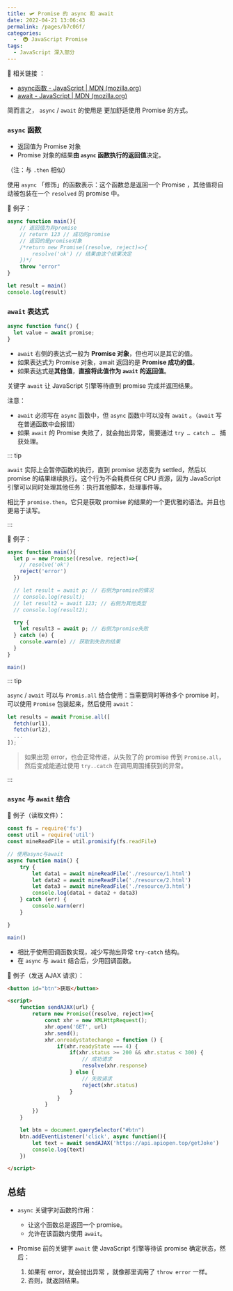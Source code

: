 ```yaml
---
title: 🛩 Promise 的 async 和 await
date: 2022-04-21 13:06:43
permalink: /pages/b7c06f/
categories:
  -  🚇 JavaScript Promise
tags:
  - JavaScript 深入部分
---
```

🔗 相关链接 ：

+ [async函数 - JavaScript | MDN (mozilla.org)](https://developer.mozilla.org/zh-CN/docs/Web/JavaScript/Reference/Statements/async_function)
+ [await - JavaScript | MDN (mozilla.org)](https://developer.mozilla.org/zh-CN/docs/Web/JavaScript/Reference/Operators/await)

简而言之， `async` / `await` 的使用是 更加舒适使用 Promise 的方式。



### `async` 函数

+ 返回值为 Promise 对象
+ Promise 对象的结果**由 `async` 函数执行的返回值**决定。

（注：与 `.then` 相似）

使用 `async` 「修饰」的函数表示：这个函数总是返回一个 Promise ，其他值将自动被包装在一个 `resolved` 的 promise 中。



🌰 例子：

```js
async function main(){
    // 返回值为非promise
    // return 123 // 成功的promise
    // 返回的是promise对象
    /*return new Promise((resolve, reject)=>{
        resolve('ok') // 结果由这个结果决定
    })*/
    throw "error" 
}

let result = main()
console.log(result)
```



### `await` 表达式

```js
async function func() {
  let value = await promise;
}
```

+ `await` 右侧的表达式一般为 **Promise 对象**，但也可以是其它的值。
+ 如果表达式为 Promise 对象，await 返回的是 **Promise 成功的值**。
+ 如果表达式是**其他值**，**直接将此值作为 `await` 的返回值**。

关键字 `await` 让 JavaScript 引擎等待直到 promise 完成并返回结果。

注意：

+ `await` 必须写在 `async` 函数中，但 `async` 函数中可以没有 `await` 。（`await` 写在普通函数中会报错）
+ 如果 `await`  的 Promise 失败了，就会抛出异常，需要通过 `try … catch … ` 捕获处理。

::: tip

`await` 实际上会暂停函数的执行，直到 promise 状态变为 settled，然后以 promise 的结果继续执行。这个行为不会耗费任何 CPU 资源，因为 JavaScript 引擎可以同时处理其他任务：执行其他脚本，处理事件等。

相比于 `promise.then`，它只是获取 promise 的结果的一个更优雅的语法。并且也更易于读写。

:::

🌰 例子：

```js
async function main(){
  let p = new Promise((resolve, reject)=>{
    // resolve('ok')
    reject('error')
  })

  // let result = await p; // 右侧为promise的情况
  // console.log(result);
  // let result2 = await 123; // 右侧为其他类型
  // console.log(result2);

  try {
    let result3 = await p; // 右侧为promise失败
  } catch (e) {
    console.warn(e) // 获取到失败的结果
  }
}

main()
```



::: tip

`async` / `await` 可以与 `Promis.all` 结合使用：当需要同时等待多个   promise 时，可以使用 `Promise` 包装起来，然后使用 `await`：

```js
let results = await Promise.all([
  fetch(url1),
  fetch(url2),
  ...
]);
```

> 如果出现 error，也会正常传递，从失败了的 promise 传到 `Promise.all`，然后变成能通过使用 `try..catch` 在调用周围捕获到的异常。

::: 



### `async` 与 `await` 结合

🌰 例子（读取文件）：

```js
const fs = require('fs')
const util = require('util')
const mineReadFile = util.promisify(fs.readFile)

// 使用async与await
async function main() {
    try {
        let data1 = await mineReadFile('./resource/1.html')
        let data2 = await mineReadFile('./resource/2.html')
        let data3 = await mineReadFile('./resource/3.html')
        console.log(data1 + data2 + data3)
    } catch (err) {
        console.warn(err)
    }

}

main()
```

+ 相比于使用回调函数实现，减少写抛出异常 `try-catch` 结构。
+ 在 `async` 与 `await` 结合后，少用回调函数。



🌰 例子（发送 AJAX 请求）：

```html
<button id="btn">获取</button>

<script>
    function sendAJAX(url) {
        return new Promise((resolve, reject)=>{
            const xhr = new XMLHttpRequest();
            xhr.open('GET', url)
            xhr.send();
            xhr.onreadystatechange = function () {
                if(xhr.readyState === 4) {
                    if(xhr.status >= 200 && xhr.status < 300) {
                        // 成功请求
                        resolve(xhr.response)
                    } else {
                        // 失败请求
                        reject(xhr.status)
                    }
                }
            }
        })
    }

    let btn = document.querySelector("#btn")
    btn.addEventListener('click', async function(){
        let text = await sendAJAX('https://api.apiopen.top/getJoke')
        console.log(text)
    })

</script>
```



## 总结

+ `async` 关键字对函数的作用：
  + 让这个函数总是返回一个 promise。
  + 允许在该函数内使用 `await`。

+ Promise 前的关键字 `await` 使 JavaScript 引擎等待该 promise 确定状态，然后：
  1. 如果有 error，就会抛出异常 ，就像那里调用了 `throw error` 一样。
  2. 否则，就返回结果。